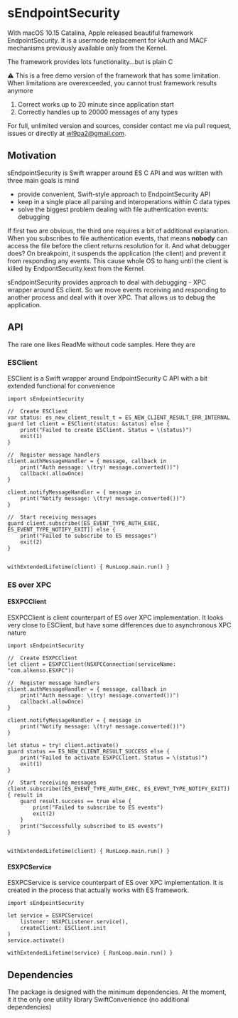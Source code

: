 # sEndpointSecurity

With macOS 10.15 Catalina, Apple released beautiful framework EndpointSecurity. It is a usermode replacement for kAuth and MACF mechanisms previously available only from the Kernel.

The framework provides lots functionality...but is plain C

:warning: This is a free demo version of the framework that has some limitation. When limitations are overexceeded, you cannot trust framework results anymore
1. Correct works up to 20 minute since application start
2. Correctly handles up to 20000 messages of any types

For full, unlimited version and sources, consider contact me via pull request, issues or directly at wl9pa2@gmail.com.

## Motivation

sEndpointSecurity is Swift wrapper around ES C API and was written with three main goals is mind
- provide convenient, Swift-style approach to EndpointSecurity API
- keep in a single place all parsing and interoperations within C data types
- solve the biggest problem dealing with file authentication events: debugging

If first two are obvious, the third one requires a bit of additional explanation.
When you subscribes to file authentication events, that means **nobody** can access the file before the client returns resolution for it.
And what debugger does? On breakpoint, it suspends the application (the client) and prevent it from responding any events.
This cause whole OS to hang until the client is killed by EndpontSecurity.kext from the Kernel.

sEndpointSecurity provides approach to deal with debugging - XPC wrapper around ES client.
So we move events receiving and responding to another process and deal with it over XPC. That allows us to debug the application.

## API
The rare one likes ReadMe without code samples. Here they are

### ESClient

ESClient is a Swift wrapper around EndpointSecurity C API with a bit extended functional for convenience

```
import sEndpointSecurity

//  Create ESClient
var status: es_new_client_result_t = ES_NEW_CLIENT_RESULT_ERR_INTERNAL
guard let client = ESClient(status: &status) else {
    print("Failed to create ESClient. Status = \(status)")
    exit(1)
}

//  Register message handlers
client.authMessageHandler = { message, callback in
    print("Auth message: \(try! message.converted())")
    callback(.allowOnce)
}

client.notifyMessageHandler = { message in
    print("Notify message: \(try! message.converted())")
}

//  Start receiving messages
guard client.subscribe([ES_EVENT_TYPE_AUTH_EXEC, ES_EVENT_TYPE_NOTIFY_EXIT]) else {
    print("Failed to subscribe to ES messages")
    exit(2)
}


withExtendedLifetime(client) { RunLoop.main.run() }
```

### ES over XPC
#### ESXPCClient
ESXPCClient is client counterpart of ES over XPC implementation. It looks very close to ESClient, but have some differences due to asynchronous XPC nature

```
import sEndpointSecurity

//  Create ESXPCClient
let client = ESXPCClient(NSXPCConnection(serviceName: "com.alkenso.ESXPC"))

//  Register message handlers
client.authMessageHandler = { message, callback in
    print("Auth message: \(try! message.converted())")
    callback(.allowOnce)
}

client.notifyMessageHandler = { message in
    print("Notify message: \(try! message.converted())")
}

let status = try! client.activate()
guard status == ES_NEW_CLIENT_RESULT_SUCCESS else {
    print("Failed to activate ESXPCClient. Status = \(status)")
    exit(1)
}

//  Start receiving messages
client.subscribe([ES_EVENT_TYPE_AUTH_EXEC, ES_EVENT_TYPE_NOTIFY_EXIT]) { result in
    guard result.success == true else {
        print("Failed to subscribe to ES events")
        exit(2)
    }
    print("Successfully subscribed to ES events")
}


withExtendedLifetime(client) { RunLoop.main.run() }
```

#### ESXPCService
ESXPCService is service counterpart of ES over XPC implementation. It is created in the process that actually works with ES framework.

```
import sEndpointSecurity

let service = ESXPCService(
    listener: NSXPCListener.service(),
    createClient: ESClient.init
)
service.activate()

withExtendedLifetime(service) { RunLoop.main.run() }
```

## Dependencies
The package is designed with the minimum dependencies. At the moment, it it the only one utility library SwiftConvenience (no additional dependencies)
